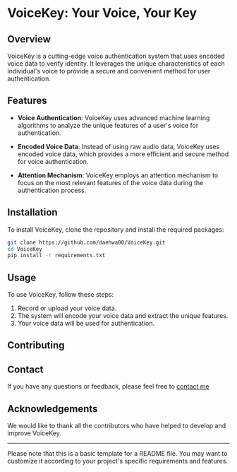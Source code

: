 # VoiceKey: Your Voice, Your Key

## Overview

VoiceKey is a cutting-edge voice authentication system that uses encoded voice data to verify identity. It leverages the unique characteristics of each individual's voice to provide a secure and convenient method for user authentication.

## Features

- **Voice Authentication**: VoiceKey uses advanced machine learning algorithms to analyze the unique features of a user's voice for authentication.

- **Encoded Voice Data**: Instead of using raw audio data, VoiceKey uses encoded voice data, which provides a more efficient and secure method for voice authentication.

- **Attention Mechanism**: VoiceKey employs an attention mechanism to focus on the most relevant features of the voice data during the authentication process.

## Installation

To install VoiceKey, clone the repository and install the required packages:

```bash
git clone https://github.com/daehwa00/VoiceKey.git
cd VoiceKey
pip install -r requirements.txt
```

## Usage

To use VoiceKey, follow these steps:

1. Record or upload your voice data.
2. The system will encode your voice data and extract the unique features.
3. Your voice data will be used for authentication.

## Contributing

## Contact

If you have any questions or feedback, please feel free to [contact me](daehwa001210@gmail.com)

## Acknowledgements

We would like to thank all the contributors who have helped to develop and improve VoiceKey.

---

Please note that this is a basic template for a README file. You may want to customize it according to your project's specific requirements and features.
